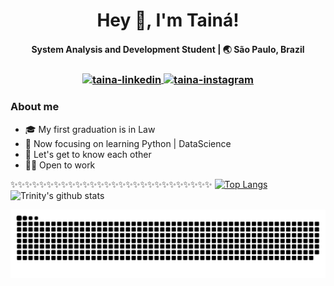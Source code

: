 
  
<h1 align="center">Hey 👋, I'm Tainá!</h1>
<h4 align="center"> System Analysis and Development Student | 🌏 São Paulo, Brazil</h4>
<h3 align="center"> <a href="https://www.linkedin.com/in/taina-girotto/" target="_blank"><img align="center" alt="taina-linkedin" height="30" width="40" src="https://cdn.jsdelivr.net/npm/simple-icons@3.0.1/icons/linkedin.svg" style="max-width:100%;">
</a>
<a href="https://www.instagram.com/tainagirotto/" target="_blank">
<img align="center" alt="taina-instagram" height="30" width="40" src="https://cdn.jsdelivr.net/npm/simple-icons@3.0.1/icons/instagram.svg" style="max-width:100%;">
</a>

### About me
- 🎓 My first graduation is in Law
- 🌱 Now focusing on learning Python | DataScience
- 💭 Let's get to know each other
- 👩‍💻 Open to work

✨✨✨✨✨✨✨✨✨✨✨✨✨✨✨✨✨✨✨✨✨✨✨✨✨✨✨✨
[![Top Langs](https://github-readme-stats.vercel.app/api/top-langs/?username=tainagirotto&layout=compact&theme=dracula)](https://github.com/tainagirotto/github-readme-stats)
![Trinity's github stats](https://github-readme-stats.vercel.app/api/?username=tainagirotto&show_icons=true&hide=contribs,prs&theme=dracula)


![Snake animation](https://github.com/tainagirotto/tainagirotto/blob/output/github-contribution-grid-snake.svg)

<!--
**tainagirotto/tainagirotto** is a ✨ _special_ ✨ repository because its `README.md` (this file) appears on your GitHub profile.

Here are some ideas to get you started:

- 🔭 I’m currently working on ...
- 🌱 I’m currently learning ...
- 👯 I’m looking to collaborate on ...
- 🤔 I’m looking for help with ...
- 💬 Ask me about ...
- 📫 How to reach me: ...
- 😄 Pronouns: ...
- ⚡ Fun fact: ...
-->
